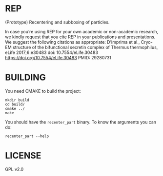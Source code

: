 # REP
(Prototype) Recentering and subboxing of particles.

In case you’re using REP for your own academic or non-academic research, we kindly
request that you cite REP in your publications and presentations. We suggest the
following citations as appropriate:
D’Imprima et al., Cryo-EM structure of the bifunctional secretin complex of Thermus
thermophilus, eLife 2017;6:e30483 doi: 10.7554/eLife.30483
<https://doi.org/10.7554/eLife.30483> PMID: 29280731

# BUILDING
You need CMAKE to build the project:
```
mkdir build
cd build/
cmake ../
make
```
You should have the `recenter_part` binary. To know the arguments you can do:
```
recenter_part --help
```

# LICENSE
GPL v2.0


